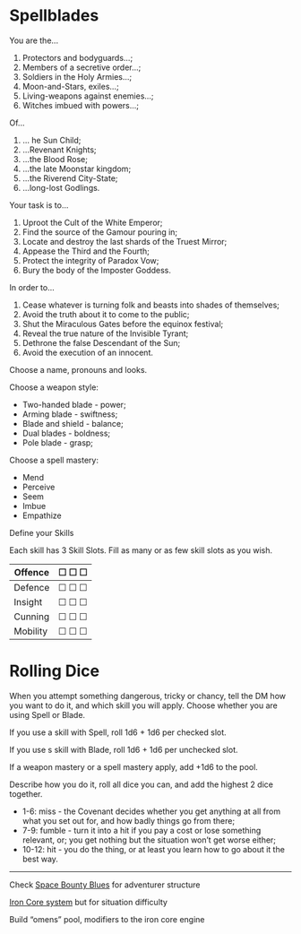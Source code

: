 # Spellblades

You are the...

1. Protectors and bodyguards...;
2. Members of a secretive order...;
3. Soldiers in the Holy Armies...;
4. Moon-and-Stars, exiles...;
5. Living-weapons against enemies...;
6. Witches imbued with powers...;

Of...

1. ... he Sun Child;
2. ...Revenant Knights;
3. ...the Blood Rose;
4. ...the late Moonstar kingdom;
5. ...the Riverend City-State;
6. ...long-lost Godlings.

Your task is to...

1. Uproot the Cult of the White Emperor;
2. Find the source of the Gamour pouring in;
3. Locate and destroy the last shards of the Truest Mirror;
4. Appease the Third and the Fourth;
5. Protect the integrity of Paradox Vow;
6. Bury the body of the Imposter Goddess.

In order to...

1. Cease whatever is turning folk and beasts into shades of themselves;
2. Avoid the truth about it to come to the public;
3. Shut the Miraculous Gates before the equinox festival;
4. Reveal the true nature of the Invisible Tyrant;
5. Dethrone the false Descendant of the Sun;
6. Avoid the execution of an innocent.

Choose a name, pronouns and looks.

Choose a weapon style:

- Two-handed blade - power;
- Arming blade - swiftness;
- Blade and shield - balance;
- Dual blades - boldness;
- Pole blade - grasp;

Choose a spell mastery:

- Mend
- Perceive
- Seem
- Imbue
- Empathize

Define your Skills

Each skill has 3 Skill Slots. Fill as many or as few skill slots as you wish.

| Offence | ☐ ☐ ☐ |
| --- | --- |
| Defence | ☐ ☐ ☐ |
| Insight | ☐ ☐ ☐ |
| Cunning | ☐ ☐ ☐ |
| Mobility | ☐ ☐ ☐ |

# Rolling Dice

When you attempt something dangerous, tricky or chancy, tell the DM how you want to do it, and which skill you will apply. Choose whether you are using Spell or Blade.

If you use a skill with Spell, roll 1d6 + 1d6 per checked slot. 

If you use s skill with Blade, roll 1d6 + 1d6 per unchecked slot.

If a weapon mastery or a spell mastery apply, add +1d6 to the pool.

Describe how you do it, roll all dice you can, and add the highest 2 dice together.

- 1-6: miss - the Covenant decides whether you get anything at all from what you set out for, and how badly things go from there;
- 7-9: fumble - turn it into a hit if you pay a cost or lose something relevant, or; you get nothing but the situation won’t get worse either;
- 10-12: hit - you do the thing, or at least you learn how to go about it the best way.

---

Check [Space Bounty Blues](https://nerdypapergames.itch.io/sbb) for adventurer structure

[Iron Core system](https://opalbreezegames.itch.io/iron-core) but for situation difficulty

Build “omens” pool, modifiers to the iron core engine
